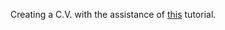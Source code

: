 Creating a C.V. with the assistance of [this](https://latex-tutorial.com/cv-latex-guide/) tutorial.
